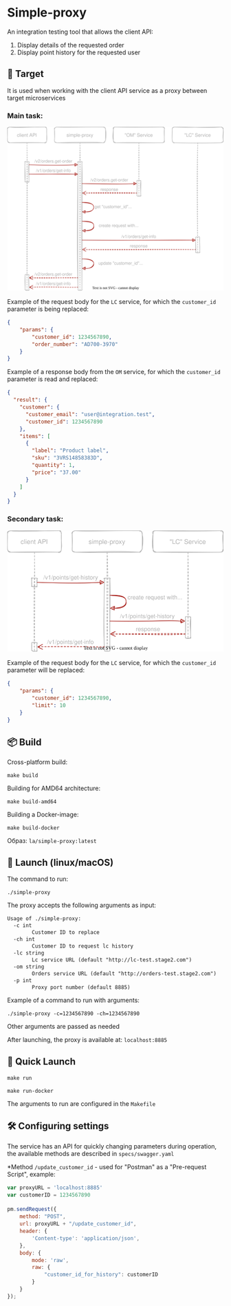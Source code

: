 # Simple-proxy

An integration testing tool that allows the client API:
1. Display details of the requested order
2. Display point history for the requested user

## 📌 Target
It is used when working with the client API service as a proxy between target microservices

### Main task:

![SVG Image](./images/simple-proxy_case_1.svg)

Example of the request body for the `LC` service, for which the `customer_id` parameter is being replaced:
```json
{
    "params": {
        "customer_id": 1234567890,
        "order_number": "AD700-3970"
    }
}
```

Example of a response body from the `OM` service, for which the `customer_id` parameter is read and replaced:
```json
{
  "result": {
    "customer": {
      "customer_email": "user@integration.test",
      "customer_id": 1234567890
    },
    "items": [
      {
        "label": "Product label",
        "sku": "3VRS14858383D",
        "quantity": 1,
        "price": "37.00"
      }
    ]
  }
}
```
### Secondary task:
![SVG Image](./images/simple-proxy_case_2.svg)

Example of the request body for the `LC` service, for which the `customer_id` parameter will be replaced:
```json
{
    "params": {
        "customer_id": 1234567890,
        "limit": 10
    }
}
```
## 📦 Build
Cross-platform build:
```shell
make build
```
Building for AMD64 architecture:
```shell
make build-amd64
```
Building a Docker-image:
```shell
make build-docker
```
Образ: `la/simple-proxy:latest`

## 🚗 Launch (linux/macOS)
The command to run:
```shell
./simple-proxy
```
The proxy accepts the following arguments as input:
```
Usage of ./simple-proxy:
  -c int
        Customer ID to replace
  -ch int
        Customer ID to request lc history
  -lc string
        Lc service URL (default "http://lc-test.stage2.com")
  -om string
        Orders service URL (default "http://orders-test.stage2.com")
  -p int
        Proxy port number (default 8885)
```
Example of a command to run with arguments:
```shell
./simple-proxy -c=1234567890 -ch=1234567890
```
Other arguments are passed as needed

After launching, the proxy is available at: `localhost:8885`

## 🚀 Quick Launch
```shell
make run
```
```shell
make run-docker
```
The arguments to run are configured in the `Makefile`


## 🛠 Configuring settings
The service has an API for quickly changing parameters during operation, the available methods are described in `specs/swagger.yaml`

*Method `/update_customer_id` - used for "Postman" as a "Pre-request Script", example:
```javascript
var proxyURL = 'localhost:8885'
var customerID = 1234567890

pm.sendRequest({
    method: "POST",
    url: proxyURL + "/update_customer_id",
    header: {
        'Content-type': 'application/json',
    },
    body: {
        mode: 'raw',
        raw: {
            "customer_id_for_history": customerID
        }
    }
});
```


